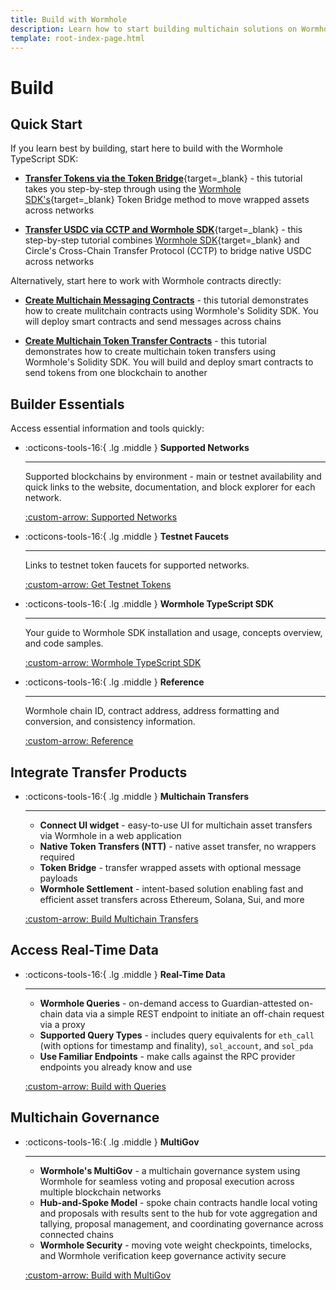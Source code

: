 ```yaml
---
title: Build with Wormhole
description: Learn how to start building multichain solutions on Wormhole, with tips to get started, an overview of the toolkit, and an introduction to the protocols.
template: root-index-page.html 
---
```


# Build

## Quick Start

If you learn best by building, start here to build with the Wormhole TypeScript SDK:

- [**Transfer Tokens via the Token Bridge**](/docs/tutorials/by-product/wormhole-sdk/tokens-via-token-bridge/){target=\_blank} - this tutorial takes you step-by-step through using the [Wormhole SDK's](/docs/build/toolkit/typescript-sdk/){target=\_blank} Token Bridge method to move wrapped assets across networks

- [**Transfer USDC via CCTP and Wormhole SDK**](docs/tutorials/by-product/wormhole-sdk/usdc-via-cctp/){target=\_blank} - this step-by-step tutorial combines [Wormhole SDK](/docs/build/toolkit/typescript-sdk/){target=\_blank} and Circle's Cross-Chain Transfer Protocol (CCTP) to bridge native USDC across networks

Alternatively, start here to work with Wormhole contracts directly:

- [**Create Multichain Messaging Contracts**](/docs/tutorials/by-product/contract-integrations/cross-chain-contracts/) - this tutorial demonstrates how to create mulitchain contracts using Wormhole's Solidity SDK. You will deploy smart contracts and send messages across chains

- [**Create Multichain Token Transfer Contracts**](/docs/tutorials/by-product/contract-integrations/cross-chain-token-contracts/) - this tutorial demonstrates how to create multichain token transfers using Wormhole's Solidity SDK. You will build and deploy smart contracts to send tokens from one blockchain to another

## Builder Essentials

Access essential information and tools quickly:

<div class="grid cards" markdown>

-   :octicons-tools-16:{ .lg .middle } **Supported Networks**

    ---

    Supported blockchains by environment - main or testnet availability and quick links to the website, documentation, and block explorer for each network.

    [:custom-arrow: Supported Networks](/docs/build/start-building/supported-networks/)

-   :octicons-tools-16:{ .lg .middle } **Testnet Faucets**

    ---

    Links to testnet token faucets for supported networks.

    [:custom-arrow: Get Testnet Tokens](/docs/build/start-building/testnet-faucets/)

-   :octicons-tools-16:{ .lg .middle } **Wormhole TypeScript SDK**

    ---

    Your guide to Wormhole SDK installation and usage, concepts overview, and code samples.

    [:custom-arrow: Wormhole TypeScript SDK](/docs/build/toolkit/typescript-sdk/wormhole-sdk/)

-   :octicons-tools-16:{ .lg .middle } **Reference**

    ---

    Wormhole chain ID, contract address, address formatting and conversion, and consistency information.

    [:custom-arrow: Reference](/docs/build/reference/)

</div>

## Integrate Transfer Products 

<div class="grid cards" markdown>

-   :octicons-tools-16:{ .lg .middle } **Multichain Transfers**

    ---

    - **Connect UI widget** - easy-to-use UI for multichain asset transfers via Wormhole in a web application
    - **Native Token Transfers (NTT)** - native asset transfer, no wrappers required
    - **Token Bridge** - transfer wrapped assets with optional message payloads
    - **Wormhole Settlement** - intent-based solution enabling fast and efficient asset transfers across Ethereum, Solana, Sui, and more 

    [:custom-arrow: Build Multichain Transfers](/docs/build/transfers/)

</div>

## Access Real-Time Data

<div class="grid cards" markdown>

-   :octicons-tools-16:{ .lg .middle } **Real-Time Data**

    ---

    - **Wormhole Queries** - on-demand access to Guardian-attested on-chain data via a simple REST endpoint to initiate an off-chain request via a proxy
    - **Supported Query Types** - includes query equivalents for `eth_call` (with options for timestamp and finality), `sol_account`, and `sol_pda`
    - **Use Familiar Endpoints** - make calls against the RPC provider endpoints you already know and use

    [:custom-arrow: Build with Queries](/docs/build/transfers/)

</div>

## Multichain Governance

<div class="grid cards" markdown>

-   :octicons-tools-16:{ .lg .middle } **MultiGov**

    ---

    - **Wormhole's MultiGov** - a multichain governance system using Wormhole for seamless voting and proposal execution across multiple blockchain networks
    - **Hub-and-Spoke Model** - spoke chain contracts handle local voting and proposals with results sent to the hub for vote aggregation and tallying, proposal management, and coordinating governance across connected chains
    - **Wormhole Security** - moving vote weight checkpoints, timelocks, and Wormhole verification keep governance activity secure

    [:custom-arrow: Build with MultiGov](/docs/build/transfers/)

</div>


